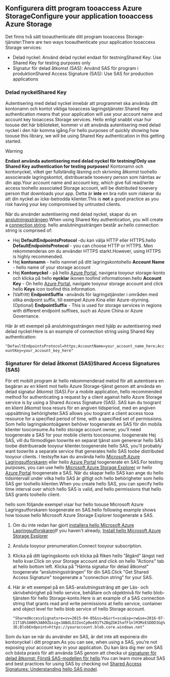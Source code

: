 ## <a name="configure-your-application-tooaccess-azure-storage"></a><span data-ttu-id="40e2e-101">Konfigurera ditt program tooaccess Azure Storage</span><span class="sxs-lookup"><span data-stu-id="40e2e-101">Configure your application tooaccess Azure Storage</span></span>
<span data-ttu-id="40e2e-102">Det finns två sätt tooauthenticate ditt program tooaccess Storage-tjänster:</span><span class="sxs-lookup"><span data-stu-id="40e2e-102">There are two ways tooauthenticate your application tooaccess Storage services:</span></span>

* <span data-ttu-id="40e2e-103">Delad nyckel: Använd delad nyckel endast för testning</span><span class="sxs-lookup"><span data-stu-id="40e2e-103">Shared Key: Use Shared Key for testing purposes only</span></span>
* <span data-ttu-id="40e2e-104">Signatur för delad åtkomst (SAS): Använd SAS för program i produktion</span><span class="sxs-lookup"><span data-stu-id="40e2e-104">Shared Access Signature (SAS): Use SAS for production applications</span></span>

### <a name="shared-key"></a><span data-ttu-id="40e2e-105">Delad nyckel</span><span class="sxs-lookup"><span data-stu-id="40e2e-105">Shared Key</span></span>
<span data-ttu-id="40e2e-106">Autentisering med delad nyckel innebär att programmet ska använda ditt kontonamn och kontot viktiga tooaccess lagringstjänster.</span><span class="sxs-lookup"><span data-stu-id="40e2e-106">Shared Key authentication means that your application will use your account name and account key tooaccess Storage services.</span></span> <span data-ttu-id="40e2e-107">Hello enligt snabbt visar hur toouse det här biblioteket, kommer vi att använda autentisering med delad nyckel i den här komma igång.</span><span class="sxs-lookup"><span data-stu-id="40e2e-107">For hello purposes of quickly showing how toouse this library, we will be using Shared Key authentication in this getting started.</span></span>

> [!WARNING] 
> <span data-ttu-id="40e2e-108">**Endast använda autentisering med delad nyckel för testning!**</span><span class="sxs-lookup"><span data-stu-id="40e2e-108">**Only use Shared Key authentication for testing purposes!**</span></span> <span data-ttu-id="40e2e-109">Kontonamn och kontonyckel, vilket ger fullständig läsning och skrivning åtkomst toohello associerade lagringskontot, distribuerade tooevery person som hämtas av din app.</span><span class="sxs-lookup"><span data-stu-id="40e2e-109">Your account name and account key, which give full read/write access toohello associated Storage account, will be distributed tooevery person that downloads your app.</span></span> <span data-ttu-id="40e2e-110">Detta är **inte** en bra rutin som riskerar du att din nyckel av icke-betrodda klienter.</span><span class="sxs-lookup"><span data-stu-id="40e2e-110">This is **not** a good practice as you risk having your key compromised by untrusted clients.</span></span>
> 
> 

<span data-ttu-id="40e2e-111">När du använder autentisering med delad nyckel, skapar du en [anslutningssträngen](../articles/storage/common/storage-configure-connection-string.md).</span><span class="sxs-lookup"><span data-stu-id="40e2e-111">When using Shared Key authentication, you will create a [connection string](../articles/storage/common/storage-configure-connection-string.md).</span></span> <span data-ttu-id="40e2e-112">hello anslutningssträngen består av:</span><span class="sxs-lookup"><span data-stu-id="40e2e-112">hello connection string is comprised of:</span></span>  

* <span data-ttu-id="40e2e-113">Hej **DefaultEndpointsProtocol** -du kan välja HTTP eller HTTPS.</span><span class="sxs-lookup"><span data-stu-id="40e2e-113">hello **DefaultEndpointsProtocol** - you can choose HTTP or HTTPS.</span></span> <span data-ttu-id="40e2e-114">Men rekommenderas om du använder HTTPS starkt.</span><span class="sxs-lookup"><span data-stu-id="40e2e-114">However, using HTTPS is highly recommended.</span></span>
* <span data-ttu-id="40e2e-115">Hej **kontonamn** - hello namnet på ditt lagringskonto</span><span class="sxs-lookup"><span data-stu-id="40e2e-115">hello **Account Name** - hello name of your storage account</span></span>
* <span data-ttu-id="40e2e-116">Hej **Kontonyckel** - på hello [Azure Portal](https://portal.azure.com), navigera tooyour storage-konto och klicka på hello **nycklar** ikonen toofind informationen.</span><span class="sxs-lookup"><span data-stu-id="40e2e-116">hello **Account Key** - On hello [Azure Portal](https://portal.azure.com), navigate tooyour storage account and click hello **Keys** icon toofind this information.</span></span>
* <span data-ttu-id="40e2e-117">(Valfritt) **EndpointSuffix** -används för lagringstjänster i områden med olika endpoint suffix, till exempel Azure Kina eller Azure-styrning.</span><span class="sxs-lookup"><span data-stu-id="40e2e-117">(Optional) **EndpointSuffix** - This is used for storage services in regions with different endpoint suffixes, such as Azure China or Azure Governance.</span></span>

<span data-ttu-id="40e2e-118">Här är ett exempel på anslutningssträngen med hjälp av autentisering med delad nyckel:</span><span class="sxs-lookup"><span data-stu-id="40e2e-118">Here is an example of connection string using Shared Key authentication:</span></span>

`"DefaultEndpointsProtocol=https;AccountName=your_account_name_here;AccountKey=your_account_key_here"`

### <a name="shared-access-signatures-sas"></a><span data-ttu-id="40e2e-119">Signaturer för delad åtkomst (SAS)</span><span class="sxs-lookup"><span data-stu-id="40e2e-119">Shared Access Signatures (SAS)</span></span>
<span data-ttu-id="40e2e-120">För ett mobilt program är hello rekommenderad metod för att autentisera en begäran av en klient mot hello Azure Storage-tjänst genom att använda en delad signatur åtkomst (SAS).</span><span class="sxs-lookup"><span data-stu-id="40e2e-120">For a mobile application, hello recommended method for authenticating a request by a client against hello Azure Storage service is by using a Shared Access Signature (SAS).</span></span> <span data-ttu-id="40e2e-121">SAS kan du toogrant en klient åtkomst tooa resurs för en angiven tidsperiod, med en angiven uppsättning behörigheter.</span><span class="sxs-lookup"><span data-stu-id="40e2e-121">SAS allows you toogrant a client access tooa resource for a specified period of time, with a specified set of permissions.</span></span>
<span data-ttu-id="40e2e-122">Som hello lagringskontoägaren behöver toogenerate en SAS för din mobila klienter tooconsume.</span><span class="sxs-lookup"><span data-stu-id="40e2e-122">As hello storage account owner, you'll need toogenerate a SAS for your mobile clients tooconsume.</span></span> <span data-ttu-id="40e2e-123">toogenerate Hej SAS, vill du förmodligen toowrite en separat tjänst som genererar hello SAS toobe distribuerade tooyour klienter.</span><span class="sxs-lookup"><span data-stu-id="40e2e-123">toogenerate hello SAS, you'll probably want toowrite a separate service that generates hello SAS toobe distributed tooyour clients.</span></span> <span data-ttu-id="40e2e-124">I testsyfte kan du använda hello [Microsoft Azure Lagringsutforskaren](http://storageexplorer.com) eller hello [Azure Portal](https://portal.azure.com) toogenerate en SAS.</span><span class="sxs-lookup"><span data-stu-id="40e2e-124">For testing purposes, you can use hello [Microsoft Azure Storage Explorer](http://storageexplorer.com) or hello [Azure Portal](https://portal.azure.com) toogenerate a SAS.</span></span> <span data-ttu-id="40e2e-125">När du skapar hello SAS kan ange du hello tidsintervall under vilka hello SAS är giltigt och hello behörigheter som hello SAS ger toohello klienten.</span><span class="sxs-lookup"><span data-stu-id="40e2e-125">When you create hello SAS, you can specify hello time interval over which hello SAS is valid, and hello permissions that hello SAS grants toohello client.</span></span>

<span data-ttu-id="40e2e-126">hello som följande exempel visar hur hello toouse Microsoft Azure Lagringsutforskaren toogenerate en SAS.</span><span class="sxs-lookup"><span data-stu-id="40e2e-126">hello following example shows how toouse hello Microsoft Azure Storage Explorer toogenerate a SAS.</span></span>

1. <span data-ttu-id="40e2e-127">Om du inte redan har gjort [installera hello Microsoft Azure Lagringsutforskaren](http://storageexplorer.com)</span><span class="sxs-lookup"><span data-stu-id="40e2e-127">If you haven't already, [Install hello Microsoft Azure Storage Explorer](http://storageexplorer.com)</span></span>
2. <span data-ttu-id="40e2e-128">Ansluta tooyour prenumeration.</span><span class="sxs-lookup"><span data-stu-id="40e2e-128">Connect tooyour subscription.</span></span>
3. <span data-ttu-id="40e2e-129">Klicka på ditt lagringskonto och klicka på fliken hello ”åtgärd” längst ned hello kvar.</span><span class="sxs-lookup"><span data-stu-id="40e2e-129">Click on your Storage account and click on hello "Actions" tab at hello bottom left.</span></span> <span data-ttu-id="40e2e-130">Klicka på ”Hämta signatur för delad åtkomst” toogenerate ”anslutningssträngen” för din SAS.</span><span class="sxs-lookup"><span data-stu-id="40e2e-130">Click "Get Shared Access Signature" toogenerate a "connection string" for your SAS.</span></span>
4. <span data-ttu-id="40e2e-131">Här är ett exempel på en SAS-anslutningssträng att ger Läs- och skrivbehörighet på hello service, behållare och objektnivå för hello blob-tjänsten för hello Storage-konto.</span><span class="sxs-lookup"><span data-stu-id="40e2e-131">Here is an example of a SAS connection string that grants read and write permissions at hello service, container and object level for hello blob service of hello Storage account.</span></span>
   
   `"SharedAccessSignature=sv=2015-04-05&ss=b&srt=sco&sp=rw&se=2016-07-21T18%3A00%3A00Z&sig=3ABdLOJZosCp0o491T%2BqZGKIhafF1nlM3MzESDDD3Gg%3D;BlobEndpoint=https://youraccount.blob.core.windows.net"`

<span data-ttu-id="40e2e-132">Som du kan se när du använder en SAS, är det inte att exponera din kontonyckel i ditt program.</span><span class="sxs-lookup"><span data-stu-id="40e2e-132">As you can see, when using a SAS, you’re not exposing your account key in your application.</span></span> <span data-ttu-id="40e2e-133">Du kan lära dig mer om SAS och bästa praxis för att använda SAS genom att checka ut [signaturer för delad åtkomst: Förstå SAS-modellen för hello](../articles/storage/common/storage-dotnet-shared-access-signature-part-1.md).</span><span class="sxs-lookup"><span data-stu-id="40e2e-133">You can learn more about SAS and best practices for using SAS by checking out [Shared Access Signatures: Understanding hello SAS model](../articles/storage/common/storage-dotnet-shared-access-signature-part-1.md).</span></span>

